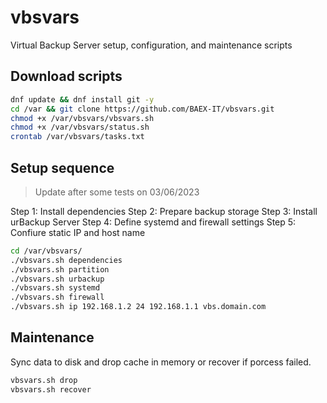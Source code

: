 # vbsvars

Virtual Backup Server setup, configuration, and maintenance scripts

## Download scripts

```bash
dnf update && dnf install git -y
cd /var && git clone https://github.com/BAEX-IT/vbsvars.git
chmod +x /var/vbsvars/vbsvars.sh
chmod +x /var/vbsvars/status.sh
crontab /var/vbsvars/tasks.txt
```

## Setup sequence

> Update after some tests on 03/06/2023

Step 1: Install dependencies
Step 2: Prepare backup storage
Step 3: Install urBackup Server
Step 4: Define systemd and firewall settings
Step 5: Confiure static IP and host name

```bash
cd /var/vbsvars/
./vbsvars.sh dependencies
./vbsvars.sh partition
./vbsvars.sh urbackup
./vbsvars.sh systemd
./vbsvars.sh firewall
./vbsvars.sh ip 192.168.1.2 24 192.168.1.1 vbs.domain.com
```

## Maintenance

Sync data to disk and drop cache in memory or recover if porcess failed.
```bash
vbsvars.sh drop
vbsvars.sh recover
```
